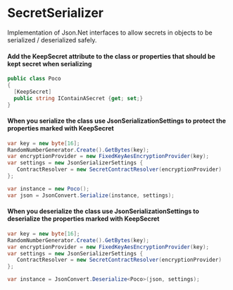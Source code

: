 # SecretSerializer
Implementation of Json.Net interfaces to allow secrets in objects to be serialized / deserialized safely.

#### Add the KeepSecret attribute to the class or properties that should be kept secret when serializing
```c#
public class Poco
{
  [KeepSecret]
  public string IContainASecret {get; set;}
}
```

#### When you serialize the class use JsonSerializationSettings to protect the properties marked with KeepSecret
```c#
var key = new byte[16];
RandomNumberGenerator.Create().GetBytes(key);
var encryptionProvider = new FixedKeyAesEncryptionProvider(key);
var settings = new JsonSerializerSettings { 
   ContractResolver = new SecretContractResolver(encryptionProvider)
};

var instance = new Poco();  
var json = JsonConvert.Serialize(instance, settings);
```

#### When you deserialize the class use JsonSerializationSettings to deserialize the properties marked with KeepSecret
```c#
var key = new byte[16];
RandomNumberGenerator.Create().GetBytes(key);
var encryptionProvider = new FixedKeyAesEncryptionProvider(key);
var settings = new JsonSerializerSettings { 
   ContractResolver = new SecretContractResolver(encryptionProvider)
};

var instance = JsonConvert.Deserialize<Poco>(json, settings);
```
